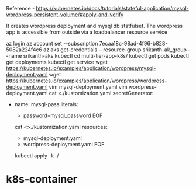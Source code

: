 Reference - https://kubernetes.io/docs/tutorials/stateful-application/mysql-wordpress-persistent-volume/#apply-and-verify

It creates wordpress deployment and mysql db statfulset. The wordpress app is accessible from outside via a loadbalancer resource service


   az login
   az account set --subscription 7ecaa18c-98ad-4f96-b828-5082a224f4c6
   az aks get-credentials --resource-group srikanth-ak_group --name srikanth-aks
   kubectl
   cd multi-tier-app-k8s/
   kubectl get pods
   kubectl get deployments
   kubectl get service
   wget https://kubernetes.io/examples/application/wordpress/mysql-deployment.yaml
   wget https://kubernetes.io/examples/application/wordpress/wordpress-deployment.yaml
  vim mysql-deployment.yaml 
  vim wordpress-deployment.yaml 
  cat <<EOF >./kustomization.yaml
secretGenerator:
- name: mysql-pass
  literals:
  - password=mysql_password
EOF

  cat <<EOF >>./kustomization.yaml
resources:
  - mysql-deployment.yaml
  - wordpress-deployment.yaml
EOF

  kubectl apply -k ./
# k8s-container
